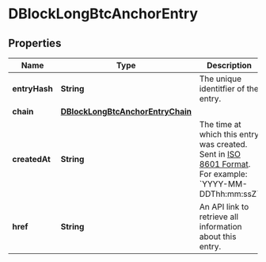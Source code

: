 
# DBlockLongBtcAnchorEntry

## Properties
Name | Type | Description | Notes
------------ | ------------- | ------------- | -------------
**entryHash** | **String** | The unique identitfier of the entry. |  [optional]
**chain** | [**DBlockLongBtcAnchorEntryChain**](DBlockLongBtcAnchorEntryChain.md) |  |  [optional]
**createdAt** | **String** | The time at which this entry was created. Sent in [ISO 8601 Format](https://en.wikipedia.org/wiki/ISO_8601). For example: &#x60;YYYY-MM-DDThh:mm:ssZ&#x60; |  [optional]
**href** | **String** | An API link to retrieve all information about this entry. |  [optional]



